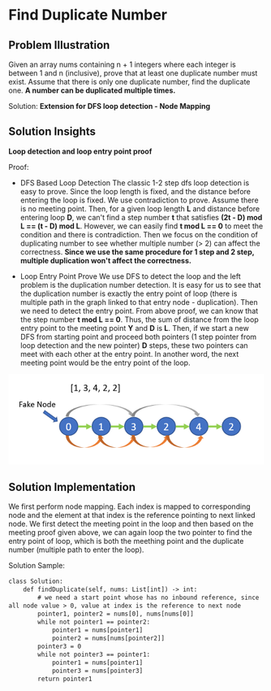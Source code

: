 # Find Duplicate Number

## Problem Illustration
Given an array nums containing n + 1 integers where each integer is between 1 and n (inclusive), prove that at least one duplicate number must exist. Assume that there is only one duplicate number, find the duplicate one. **A number can be duplicated multiple times.**

Solution: **Extension for DFS loop detection - Node Mapping**

## Solution Insights
**Loop detection and loop entry point proof**

Proof:
- DFS Based Loop Detection
The classic 1-2 step dfs loop detection is easy to prove. Since the loop length is fixed, and the distance before entering the loop is fixed. We use contradiction to prove. Assume there is no meeting point. Then, for a given loop length **L** and distance before entering loop **D**, we can't find a step number **t** that satisfies **(2t - D) mod L == (t - D) mod L**. However, we can easily find **t mod L == 0** to meet the condition and there is contradiction. Then we focus on the condition of duplicating number to see whether multiple number (> 2) can affect the correctness. **Since we use the same procedure for 1 step and 2 step, multiple duplication won't affect the correctness.**

- Loop Entry Point Prove
We use DFS to detect the loop and the left problem is the duplication number detection. It is easy for us to see that the duplication number is exactly the entry point of loop (there is multiple path in the graph linked to that entry node - duplication). Then we need to detect the entry point. From above proof, we can know that the step number **t mod L == 0**. Thus, the sum of distance from the loop entry point to the meeting point **Y** and **D** is **L**. Then, if we start a new DFS from starting point and proceed both pointers (1 step pointer from loop detection and the new pointer) **D** steps, these two pointers can meet with each other at the entry point. In another word, the next meeting point would be the entry point of the loop. 

![Program Screenshot](/graph/fig/287.PNG)

## Solution Implementation
We first perform node mapping. Each index is mapped to corresponding node and the element at that index is the reference pointing to next linked node. We first detect the meeting point in the loop and then based on the meeting proof given above, we can again loop the two pointer to find the entry point of loop, which is both the meething point and the duplicate number (multiple path to enter the loop).


Solution Sample:
```
class Solution:
    def findDuplicate(self, nums: List[int]) -> int:
        # we need a start point whose has no inbound reference, since all node value > 0, value at index is the reference to next node
        pointer1, pointer2 = nums[0], nums[nums[0]]
        while not pointer1 == pointer2:
            pointer1 = nums[pointer1]
            pointer2 = nums[nums[pointer2]]
        pointer3 = 0
        while not pointer3 == pointer1:
            pointer1 = nums[pointer1]
            pointer3 = nums[pointer3]
        return pointer1
```